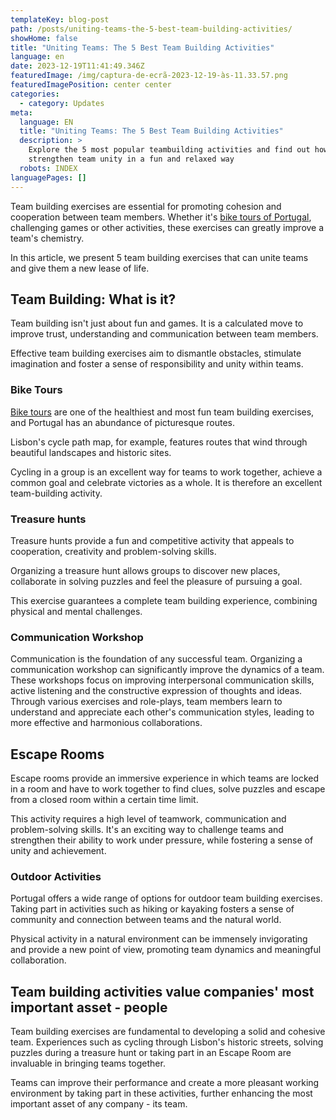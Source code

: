 ```yaml
---
templateKey: blog-post
path: /posts/uniting-teams-the-5-best-team-building-activities/
showHome: false
title: "Uniting Teams: The 5 Best Team Building Activities"
language: en
date: 2023-12-19T11:41:49.346Z
featuredImage: /img/captura-de-ecrã-2023-12-19-às-11.33.57.png
featuredImagePosition: center center
categories:
  - category: Updates
meta:
  language: EN
  title: "Uniting Teams: The 5 Best Team Building Activities"
  description: >
    Explore the 5 most popular teambuilding activities and find out how they can
    strengthen team unity in a fun and relaxed way
  robots: INDEX
languagePages: []
---
```

Team building exercises are essential for promoting cohesion and cooperation between team members. Whether it's [bike tours of Portugal](https://topbiketoursportugal.com/), challenging games or other activities, these exercises can greatly improve a team's chemistry. 

In this article, we present 5 team building exercises that can unite teams and give them a new lease of life.



## Team Building: What is it?

Team building isn't just about fun and games. It is a calculated move to improve trust, understanding and communication between team members. 

Effective team building exercises aim to dismantle obstacles, stimulate imagination and foster a sense of responsibility and unity within teams.

### Bike Tours

[Bike tours](https://topbiketoursportugal.com/passeios-de-bicicleta-portugal/) are one of the healthiest and most fun team building exercises, and Portugal has an abundance of picturesque routes. 

Lisbon's cycle path map, for example, features routes that wind through beautiful landscapes and historic sites. 

Cycling in a group is an excellent way for teams to work together, achieve a common goal and celebrate victories as a whole. It is therefore an excellent team-building activity.

### Treasure hunts

Treasure hunts provide a fun and competitive activity that appeals to cooperation, creativity and problem-solving skills. 

Organizing a treasure hunt allows groups to discover new places, collaborate in solving puzzles and feel the pleasure of pursuing a goal. 

This exercise guarantees a complete team building experience, combining physical and mental challenges.

### Communication Workshop 

Communication is the foundation of any successful team. Organizing a communication workshop can significantly improve the dynamics of a team. These workshops focus on improving interpersonal communication skills, active listening and the constructive expression of thoughts and ideas. Through various exercises and role-plays, team members learn to understand and appreciate each other's communication styles, leading to more effective and harmonious collaborations.

## Escape Rooms

Escape rooms provide an immersive experience in which teams are locked in a room and have to work together to find clues, solve puzzles and escape from a closed room within a certain time limit. 

This activity requires a high level of teamwork, communication and problem-solving skills. It's an exciting way to challenge teams and strengthen their ability to work under pressure, while fostering a sense of unity and achievement.

### Outdoor Activities

Portugal offers a wide range of options for outdoor team building exercises. Taking part in activities such as hiking or kayaking fosters a sense of community and connection between teams and the natural world. 

Physical activity in a natural environment can be immensely invigorating and provide a new point of view, promoting team dynamics and meaningful collaboration.

## Team building activities value companies' most important asset - people

Team building exercises are fundamental to developing a solid and cohesive team. Experiences such as cycling through Lisbon's historic streets, solving puzzles during a treasure hunt or taking part in an Escape Room are invaluable in bringing teams together. 

Teams can improve their performance and create a more pleasant working environment by taking part in these activities, further enhancing the most important asset of any company - its team.